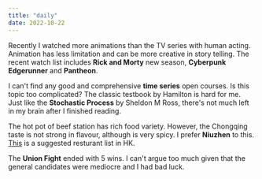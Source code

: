 ```yaml
---
title: "daily"
date: 2022-10-22
---
```

Recently I watched more animations than the TV series with human acting. Animation has less limitation and can be more creative in story telling.
The recent watch list includes **Rick and Morty** new season, **Cyberpunk Edgerunner** and **Pantheon**.

I can't find any good and comprehensive **time series** open courses. Is this topic too complicated? The classic testbook by Hamilton is hard for me. 
Just like the **Stochastic Process** by Sheldon M Ross, there's not much left in my brain after I finished reading. 

The hot pot of beef station has rich food variety. However, the Chongqing taste is not strong in flavour, although is very spicy. I prefer **Niuzhen** to this.
[This](https://dliuah.github.io/2022/10/22/food.html) is a suggested resturant list in HK.

The **Union Fight** ended with 5 wins. I can't argue too much given that the general candidates were mediocre and I had bad luck.
